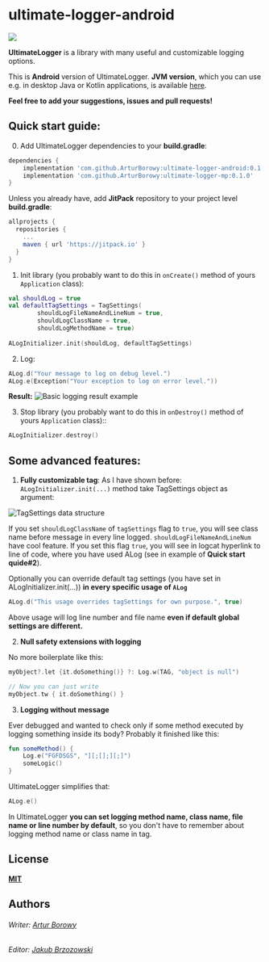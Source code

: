 # ultimate-logger-android
[![](https://jitpack.io/v/ArturBorowy/ultimate-logger-android.svg)](https://jitpack.io/#ArturBorowy/ultimate-logger-android)

**UltimateLogger** is a library with many useful and customizable logging options.

This is **Android** version of UltimateLogger. **JVM version**, which you can use e.g. in desktop Java or Kotlin applications, is available [here](https://github.com/ArturBorowy/ultimate-logger-jvm).

**Feel free to add your suggestions, issues and pull requests!**

## Quick start guide:

0. Add UltimateLogger dependencies to your **build.gradle**:
```groovy
dependencies {
    implementation 'com.github.ArturBorowy:ultimate-logger-android:0.1.0'
    implementation 'com.github.ArturBorowy:ultimate-logger-mp:0.1.0'
}
```

Unless you already have, add **JitPack** repository to your project level **build.gradle**:

```groovy
allprojects {
  repositories {
    ...
    maven { url 'https://jitpack.io' }
  }
}
```

1. Init library (you probably want to do this in `onCreate()` method of yours `Application` class):

```kotlin
val shouldLog = true
val defaultTagSettings = TagSettings(
        shouldLogFileNameAndLineNum = true,
        shouldLogClassName = true,
        shouldLogMethodName = true)
        
ALogInitializer.init(shouldLog, defaultTagSettings)
```

2. Log:
```kotlin
ALog.d("Your message to log on debug level.")
ALog.e(Exception("Your exception to log on error level."))
```
**Result:**
![Basic logging result example](https://i.imgur.com/bWgqjhf.png)

3. Stop library (you probably want to do this in `onDestroy()` method of yours `Application` class)::
```kotlin
ALogInitializer.destroy()
```

## Some advanced features:
1. **Fully customizable tag**:
As I have shown before: `ALogInitializer.init(...)` method take TagSettings object as argument:

![TagSettings data structure](https://i.imgur.com/oARBKaw.png)

If you set `shouldLogClassName` of `tagSettings` flag to `true`, you will see class name before message in every line logged. `shouldLogFileNameAndLineNum` have cool feature. If you set this flag `true`, you will see in logcat hyperlink to line of code, where you have used ALog (see in example of **Quick start quide#2**).

Optionally you can override default tag settings (you have set in ALogInitializer.init(...)) **in every specific usage of `ALog`**

```kotlin
ALog.d("This usage overrides tagSettings for own purpose.", true)
```
Above usage will log line number and file name **even if default global settings are different.**

2. **Null safety extensions with logging**

No more boilerplate like this:
```kotlin
myObject?.let {it.doSomething()} ?: Log.w(TAG, "object is null")

// Now you can just write
myObject.tw { it.doSomething() }
```

3. **Logging without message**

Ever debugged and wanted to check only if some method executed by logging something inside its body? Probably it finished like this:
```kotlin
fun someMethod() {
    Log.e("FGFDSGS", "][;[];][;]")
    someLogic()
}
```

UltimateLogger simplifies that:
```kotlin
ALog.e()
```

In UltimateLogger **you can set logging method name, class name, file name or line number by default**, so you don't have to remember about logging method name or class name in tag.


## License

**[MIT](LICENSE)**
  
## Authors
  
###### Writer: [Artur Borowy](https://github.com/ArturBorowy)
###### Editor: [Jakub Brzozowski](https://github.com/KubaB)
